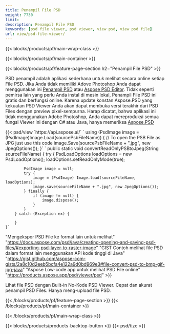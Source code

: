 ```yaml
---
title: Penampil File PSD
weight: 7730
limit: 
description: Penampil File PSD
keywords: [psd file viewer, psd viewer, view psd, view psd file]
url: view/psd-file-viewer/
---
```


{{< blocks/products/pf/main-wrap-class >}}

{{< blocks/products/pf/main-container >}}

{{< blocks/products/pf/feature-page-section h2="Penampil File PSD" >}}
<p>PSD penampil adalah aplikasi sederhana untuk melihat secara online setiap File PSD. Jika Anda tidak memiliki Adove Photoshop Anda dapat menggunakan ini <a href="/psd/view/psd-file-viewer">Penampil PSD</a> atau <a href="https://products.aspose.app/psd/editor">Aspose PSD Editor</a>. Tidak seperti pemirsa lain yang perlu Anda instal di mesin lokal, Penampil File PSD ini gratis dan berfungsi online. Karena update konstan Aspose.PSD yang kekuatan PSD Viewer Anda akan dapat membuka versi terakhir dari PSD Files dengan preview pixel-sempurna. Harap dicatat, bahwa aplikasi ini tidak menggunakan Adobe Photoshop, Anda dapat mereproduksi semua fungsi Viewer ini dengan C# atau Java, hanya memeriksa <a href="https://products.aspose.com/psd">Aspose.PSD</a></p>
{{< psd/view `https://api.aspose.ai/` 
`    using (PsdImage image = (PsdImage)Image.Load(sourcePsbFileName))
    {
	    // To open the PSB File as JPG just use this code
        image.Save(sourcePsbFileName + ".jpg",  new JpegOptions());
    }` `    public static void convertReadOnlyPSBtoJpeg(String sourceFileName) {
        try {
            PsdLoadOptions loadOptions = new PsdLoadOptions();
            loadOptions.setReadOnlyMode(true);
            
            PsdImage image = null;
            try {
                image = (PsdImage) Image.load(sourceFileName, loadOptions);
                image.save(sourceFileName + ".jpg", new JpegOptions());
            } finally {
                if (image != null) {
                    image.dispose();
                }
            }
        } catch (Exception ex) {

        }
    }` 
"Mengekspor PSD File ke format lain untuk melihat" "https://docs.aspose.com/psd/java/creating-opening-and-saving-psd-files/#exporting-psd-layer-to-raster-image" 
"GIST Contoh melihat file PSD dalam format lain menggunakan API kode tinggi di Java" "https://gist.github.com/aspose-com-gists/2a8c10d2eeb5bcfa4e122a9d0bd969e3#file-convert-psd-to-bmp-gif-jpg-java" 
"Aspose Low-code app untuk melihat PSD File online" "https://products.aspose.app/psd/viewer/psd" >}}
<p>Lihat file PSD dengan Built-in No-Kode PSD Viewer. Cepat dan akurat penampil PSD Files. Hanya meng-upload file PSD.</p>
{{< /blocks/products/pf/feature-page-section >}}
{{< /blocks/products/pf/main-container >}}


{{< /blocks/products/pf/main-wrap-class >}}

{{< blocks/products/products-backtop-button >}}
{{< psd/tize >}}
